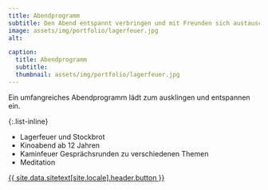 ```yaml
---
title: Abendprogramm
subtitle: Den Abend entspannt verbringen und mit Freunden sich austauschen.
image: assets/img/portfolio/lagerfeuer.jpg
alt:

caption:
  title: Abendprogramm
  subtitle:
  thumbnail: assets/img/portfolio/lagerfeuer.jpg
---
```

Ein umfangreiches Abendprogramm lädt zum ausklingen und entspannen ein.

{:.list-inline}
- Lagerfeuer und Stockbrot
- Kinoabend ab 12 Jahren
- Kaminfeuer Gesprächsrunden zu verschiedenen Themen
- Meditation

<a class="btn btn-primary btn-xl text-uppercase js-scroll-trigger" href="{{site.data.sitetext[site.locale].header.buttonlink }}">{{ site.data.sitetext[site.locale].header.button }}</a>
